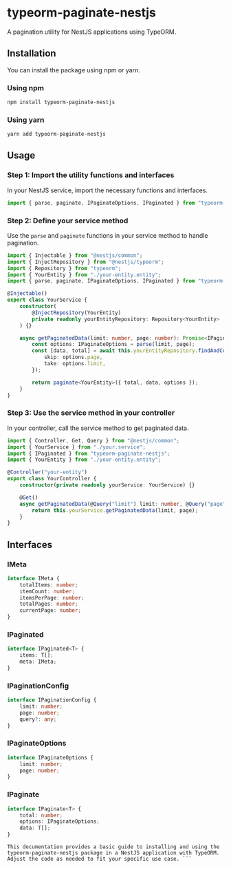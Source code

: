 # typeorm-paginate-nestjs

A pagination utility for NestJS applications using TypeORM.

## Installation

You can install the package using npm or yarn.

### Using npm

```bash
npm install typeorm-paginate-nestjs
```

### Using yarn

```bash
yarn add typeorm-paginate-nestjs
```

## Usage

### Step 1: Import the utility functions and interfaces

In your NestJS service, import the necessary functions and interfaces.

```ts
import { parse, paginate, IPaginateOptions, IPaginated } from "typeorm-paginate-nestjs";
```

### Step 2: Define your service method

Use the `parse` and `paginate` functions in your service method to handle pagination.

```ts
import { Injectable } from "@nestjs/common";
import { InjectRepository } from "@nestjs/typeorm";
import { Repository } from "typeorm";
import { YourEntity } from "./your-entity.entity";
import { parse, paginate, IPaginateOptions, IPaginated } from "typeorm-paginate-nestjs";

@Injectable()
export class YourService {
	constructor(
		@InjectRepository(YourEntity)
		private readonly yourEntityRepository: Repository<YourEntity>
	) {}

	async getPaginatedData(limit: number, page: number): Promise<IPaginated<YourEntity>> {
		const options: IPaginateOptions = parse(limit, page);
		const [data, total] = await this.yourEntityRepository.findAndCount({
			skip: options.page,
			take: options.limit,
		});

		return paginate<YourEntity>({ total, data, options });
	}
}
```

### Step 3: Use the service method in your controller

In your controller, call the service method to get paginated data.

```ts
import { Controller, Get, Query } from "@nestjs/common";
import { YourService } from "./your.service";
import { IPaginated } from "typeorm-paginate-nestjs";
import { YourEntity } from "./your-entity.entity";

@Controller("your-entity")
export class YourController {
	constructor(private readonly yourService: YourService) {}

	@Get()
	async getPaginatedData(@Query("limit") limit: number, @Query("page") page: number): Promise<IPaginated<YourEntity>> {
		return this.yourService.getPaginatedData(limit, page);
	}
}
```

## Interfaces

### IMeta

```ts
interface IMeta {
	totalItems: number;
	itemCount: number;
	itemsPerPage: number;
	totalPages: number;
	currentPage: number;
}
```

### IPaginated

```ts
interface IPaginated<T> {
	items: T[];
	meta: IMeta;
}
```

### IPaginationConfig

```ts
interface IPaginationConfig {
	limit: number;
	page: number;
	query?: any;
}
```

### IPaginateOptions

```ts
interface IPaginateOptions {
	limit: number;
	page: number;
}
```

### IPaginate

```ts
interface IPaginate<T> {
	total: number;
	options: IPaginateOptions;
	data: T[];
}
```

````
This documentation provides a basic guide to installing and using the typeorm-paginate-nestjs package in a NestJS application with TypeORM. Adjust the code as needed to fit your specific use case. ```
````
